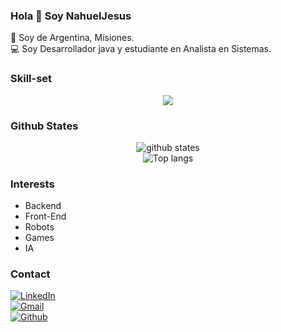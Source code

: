 ### Hola 👋 Soy NahuelJesus
:house_with_garden: Soy de Argentina, Misiones.<br>
:computer: Soy Desarrollador java y estudiante en Analista en Sistemas.<br>

### Skill-set
<p align="center">
  <img src="https://skillicons.dev/icons?i=js,html,css,java,py,bootstrap,arduino,cs,git,linux,react,unity,vscode">
</p>

### Github States
<p align="center"> 
  <img src="https://github-readme-stats.vercel.app/api?username=Nahuelje&count_private=true&show_icons=true&theme=apprentice" alt="github states"> 
  <br>
  <img src="https://github-readme-stats.vercel.app/api/top-langs/?username=Nahuelje&exclude_repo=klee1611.github.io&layout=compact&theme=apprentice" alt="Top langs">
</p>

### Interests
- Backend 
- Front-End
- Robots
- Games
- IA

### Contact
<a href="https://www.linkedin.com/in/kuo-hsiu-lee-5928b9a6/" target="_blank">
  <img src="https://img.shields.io/badge/LinkedIn-0077B5?style=for-the-badge&logo=linkedin&logoColor=white" alt="LinkedIn">
</a><br>
<a href="nahuel777olmedo@gmail.com" target="_blank">
  <img src="https://img.shields.io/badge/Gmail-D14836?style=for-the-badge&logo=gmail&logoColor=white" alt="Gmail">
</a><br>
<a href="https://github.com/Nahuelje">
  <img src="https://img.shields.io/badge/GitHub-100000?style=for-the-badge&logo=github&logoColor=white" alt="Github">
</a><br>

